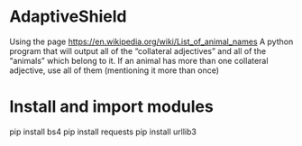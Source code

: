 # AdaptiveShield
Using the page https://en.wikipedia.org/wiki/List_of_animal_names
A python program that will output all of the “collateral adjectives” and all of the “animals” which belong to it. 
If an animal has more than one collateral adjective, use all of them (mentioning it more than once)

# Install and import modules
pip install bs4
pip install requests
pip install urllib3
